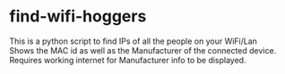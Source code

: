 # find-wifi-hoggers
This is a python script to find IPs of all the people on your WiFi/Lan  
Shows the MAC id as well as the Manufacturer of the connected device.  
Requires working internet for Manufacturer info to be displayed.  
